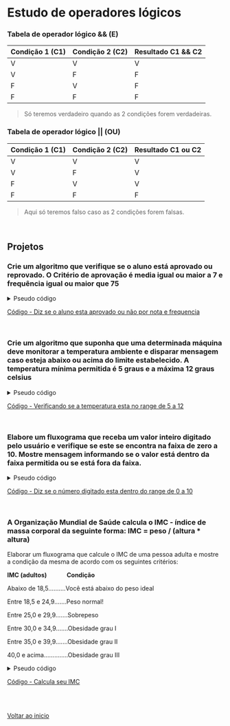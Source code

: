 # Estudo de operadores lógicos

### Tabela de operador lógico && (E)
| Condição 1 (C1) | Condição 2 (C2) | Resultado C1 && C2 |
| --- | --- | --- |
| V | V | V |
| V | F | F |
| F | V | F |
| F | F | F |

> Só teremos verdadeiro quando as 2 condições forem verdadeiras.


### Tabela de operador lógico || (OU)
| Condição 1 (C1) | Condição 2 (C2) | Resultado C1 ou C2 |
| --- | --- | --- |
| V | V | V |
| V | F | V |
| F | V | V |
| F | F | F |

> Aqui só teremos falso caso as 2 condições forem falsas.

<br>

## Projetos
### Crie um algoritmo que verifique se o aluno está aprovado ou reprovado. O Critério de aprovação é media igual ou maior a 7 e frequência igual ou maior que 75
<details>
<summary>Pseudo código</summary>

```
Function Main
    ... Verificando as notas e frequencia do aluno.
    Declare String nomeAluno
    Declare Real nota1
    Declare Real nota2
    Declare Real nota3
    Declare Integer media
    Declare Integer freq
    
    ... Solicitando dados ao usuário.
    Output "Digiteo nome do aluno: "
    Input nomeAluno
    Output "Digite a 1°nota: "
    Input nota1
    Output "Digite a 2°nota: "
    Input nota2
    Output "Digite a 3°nota: "
    Input nota3
    Output "Digite sua frequencia: "
    Input freq
    
    ... Calculando a média
    Assign media = (nota1 + nota2 + nota3) / 3
    
    ... Imprimindo alguns dados na tela
    Output "Ola " &nomeAluno
    Output "Sua média é: " &media
    Output "Sua frequancia é: " &freq
    
    ... Verificando se o aluno esta aprovado ou reprovado (Decisão)
    If media >= 7 && freq >= 75
        
        ... Decisão para aluno aprovado.
        Output "Você esta aprovado. Parabéns!"
    False:
        
        ... Decisão para aluno reprovado.
        Output "Infelizmente você esta reprovado."
    End
End
```

</details>

[Código - Diz se o aluno esta aprovado ou não por nota e frequencia](/Arquivos/Codigos/17%20Diga%20se%20o%20aluno%20esta%20aprovado%20ou%20n%C3%A3o%20por%20nota%20e%20frequencia.fprg)

<br>

### Crie um algoritmo que suponha que uma determinada máquina deve monitorar a temperatura ambiente e disparar mensagem caso esteja abaixo ou acima do limite estabelecido. A temperatura mínima permitida é 5 graus e a máxima 12 graus celsius
<details>
<summary>Pseudo código</summary>

```
Function Main
    ... Algoritimo de monitoramento da temperatura.
    Declare Real temp
    
    ... Estabelecendo valor máximo.
    Declare Real limiteMax
    
    Assign limiteMax = 12
    
    ... Estabelecendo valor mínimo
    Declare Real limiteMin
    
    Assign limiteMin = 5
    
    ... Solicitando dado da temperatura atual ao usuário.
    Output "Informe a temperatura atual (número entre 0 e 15): "
    Input temp
    Output "A temperatura atual é: " &temp &" ° celsius"
    
    ... Verificando se é preciso ou não emitir alarme (Decisão).
    If temp > limiteMax || temp < limitemin
        
        ... Decisão caso a temperatura esteja muito acima ou muito abaixo do esperado.
        Output "A temperatura esta fora da  faixa permitida."
    False:
        
        ... Decisão caso a temperadura esteja menor que máximo e maior que mínimo (dentro do range aceitavel).
        Output "A temperatura está dentro dos padrões de normalidade. Tudo Ok."
    End
End
```

</details>

[Código - Verificando se a temperatura esta no range de 5 a 12](/Arquivos/Codigos/18%20Verificando%20se%20a%20temperatura%20esta%20dentro%20do%20range%205%20e%2012.fprg)

<br> 
    
### Elabore um fluxograma que receba um valor inteiro digitado pelo usuário e verifique se este se encontra na faixa de zero a 10. Mostre mensagem informando se o valor está dentro da faixa permitida ou se está fora da faixa.
<details>
<summary>Pseudo código</summary>

```
Function Main
    ... Verificando se o número esta no range de 0 a 10.
    Declare Real num
    
    ... Solicitando dado ao usuário.
    Output "Digite um número: "
    Input num
    
    ... Mostrando dados na tela.
    Output "O número digitado é: " &num
    
    ... Verificandose o número esta dentro do range esperado (decisão)
    If num >= 0 && num <= 10
        
        ... Decisão caso o número esteja dentro do range.
        Output "O número esta dentro do range esperado (De 0 a 10)."
    False:
        
        ... Decisão caso o número esteja fora do do range.
        Output "O número esta fora do range esperado (De 0 a 10)."
    End
End
```

</details>

[Código - Diz se o número digitado esta dentro do range de 0 a 10](/Arquivos/Codigos/19%20Diga%20se%20o%20%20n%C3%BAmero%20digitado%20esta%20dentro%20do%20range%20de%200%20a%2010.fprg)

<br>
    
### A Organização Mundial de Saúde calcula o IMC - índice de massa corporal da seguinte forma: IMC = peso / (altura * altura)
Elaborar um fluxograma que calcule o IMC de uma pessoa adulta e mostre a condição da mesma de acordo com os seguintes critérios:

**IMC (adultos)              Condição**

Abaixo de 18,5..........Você está abaixo do peso ideal

Entre 18,5 e 24,9.......Peso normal!

Entre 25,0 e 29,9.......Sobrepeso

Entre 30,0 e 34,9.......Obesidade grau I

Entre 35,0 e 39,9.......Obesidade grau II

40,0 e acima..............Obesidade grau III

<details>
<summary>Pseudo código</summary>

```
Function Main
    ... Verificando se vc esta no peso atual, abaixo ou acima dele.
    Declare String nome
    Declare Real alt
    Declare Real peso
    Declare Real imc
    
    ... Solicitando dados ao usuário.
    Output "Calculando seu IMC: "
    Output "Digite seu nome: "
    Input nome
    Output "Digite sua altura: "
    Input alt
    Output "Digite seu peso: "
    Input peso
    
    ... Calculando IMC.
    Assign imc = peso / (alt * alt)
    
    ... Mostrando alguns dados na tela.
    Output "Ola " &nome
    Output "Sua altura é: " &alt
    Output "Seu peso é: " &peso &" Kg"
    Output "Seu índice de massa corporal é de: " &imc
    
    ... Verificando se esta dentro do peso, abaixo ou acima dele(Decisão).
    If imc < 18.5
        
        ... Decisão caso o peso esteja abaixo do peso ideal.
        Output "Você esta abaixo do peso ideal."
    False:
        If imc >= 18.5 && imc < 25
            
            ... Decisão caso o peso seja normal.
            Output "Seu peso é ideal."
        False:
            If imc >= 25 && imc < 30
                
                ... Decisão caso o esteja em sobrepeso.
                Output "Você esta com sobrepeso (Acima do peso ideal)."
            False:
                If imc >= 30 && imc < 35
                    
                    ... Decisão em caso de obesidade nivel I
                    Output "Você esta com obesidade tipo 1."
                False:
                    If imc >= 35 && imc < 40
                        
                        ... Decisão em caso de obesidade nivel II
                        Output "Você esta com obesidade tipo 2."
                    False:
                        
                        ... Decisão em caso de obesidade nivel III
                        Output "Você esta com obesidade nivel 3."
                    End
                End
            End
        End
    End
End
```

</details>

[Código - Calcula seu IMC](/Arquivos/Codigos/20%20Calcule%20o%20seu%20IMC.fprg)

<br>

<br>

[Voltar ao inicio](/README.md)
